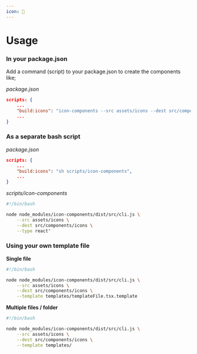 ```yaml
---
icon: 📘
---
```


# Usage

### In your package.json

Add a command (script) to your package.json to create the components like;

_package.json_

```json
scripts: {
    ...
    "build:icons": "icon-components --src assets/icons --dest src/components/icons --template react",
    ...
}
```

### As a separate bash script

_package.json_

```json
scripts: {
    ...
    "build:icons": "sh scripts/icon-components",
    ...
}
```

_scripts/icon-components_

```bash
#!/bin/bash

node node_modules/icon-components/dist/src/cli.js \
    --src assets/icons \
    --dest src/components/icons \
    --type react"
```

### Using your own template file

**Single file**

```bash
#!/bin/bash

node node_modules/icon-components/dist/src/cli.js \
    --src assets/icons \
    --dest src/components/icons \
    --template templates/templateFile.tsx.template
```

**Multiple files / folder**

```bash
#!/bin/bash

node node_modules/icon-components/dist/src/cli.js \
    --src assets/icons \
    --dest src/components/icons \
    --template templates/
```
